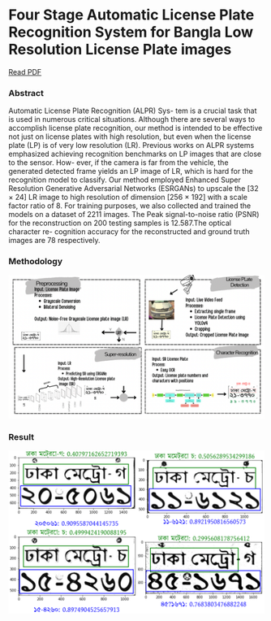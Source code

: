 # Four Stage Automatic License Plate Recognition System for Bangla Low Resolution License Plate images
<a href="https://github.com/cognition011/Four-Stage-Automatic-License-Plate-Recognition-System-for-Bangla-Low-Resolution-License-Plate-images/blob/main/Final_Thesis_Automatic_Bangla_License_Plate_Detection_and_Recognition.pdf" target="_blank">Read PDF</a>
### Abstract
Automatic License Plate Recognition (ALPR) Sys- tem is a crucial task that is used in numerous
critical situations. Although there are several ways to accomplish license plate recognition,
our method is intended to be effective not just on license plates with high resolution, but even
when the license plate (LP) is of very low resolution (LR). Previous works on ALPR systems
emphasized achieving recognition benchmarks on LP images that are close to the sensor. How-
ever, if the camera is far from the vehicle, the generated detected frame yields an LP image of
LR, which is hard for the recognition model to classify. Our method employed Enhanced Super
Resolution Generative Adversarial Networks (ESRGANs) to upscale the [32 × 24] LR image to
high resolution of dimension [256 × 192] with a scale factor ratio of 8. For training purposes,
we also collected and trained the models on a dataset of 2211 images. The Peak signal-to-noise
ratio (PSNR) for the reconstruction on 200 testing samples is 12.587.The optical character re-
cognition accuracy for the reconstructed and ground truth images are 78 respectively.

### Methodology

![alt text](process.png)

### Result

![alt text](recog.png)
